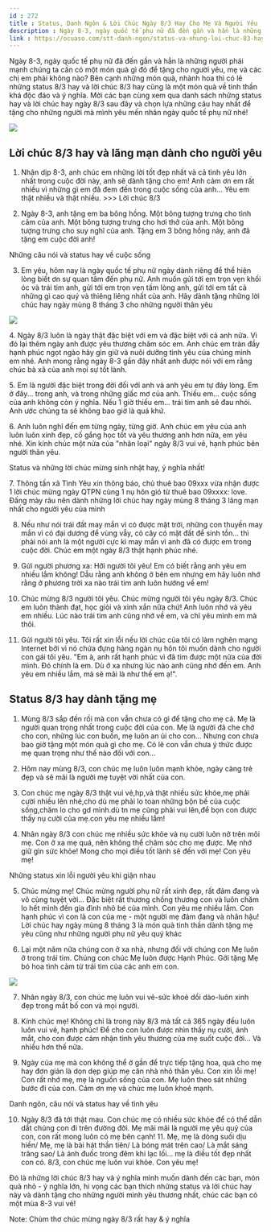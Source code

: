 ```yaml
---
id : 272
title : Status, Danh Ngôn & Lời Chúc Ngày 8/3 Hay Cho Mẹ Và Người Yêu
description : Ngày 8-3, ngày quốc tế phụ nữ đã đến gần và hẳn là những người phái mạnh chúng ta cần có một món quà gì đó để tặng cho người yêu, mẹ và các chị em phải không nào? Bên cạnh những món quà, nhành hoa thì có lẽ những status 8/3 hay và lời chúc 8/3 hay cũng là một món quà về tinh thần khá độc đáo và ý nghĩa. Mời các bạn cùng xem qua danh sách những status hay và lời chúc hay ngày 8/3 sau đây và chọn lựa những câu hay nhất để tặng cho những người mà mình yêu mến nhân ngày quốc tế phụ nữ nhé!
link : https://ocuaso.com/stt-danh-ngon/status-va-nhung-loi-chuc-83-hay-y-nghia.html
---
```


Ngày 8-3, ngày quốc tế phụ nữ đã đến gần và hẳn là những người phái mạnh
chúng ta cần có một món quà gì đó để tặng cho người yêu, mẹ và các chị em
phải không nào? Bên cạnh những món quà, nhành hoa thì có lẽ những status
8/3 hay và lời chúc 8/3 hay cũng là một món quà về tinh thần khá độc đáo
và ý nghĩa. Mời các bạn cùng xem qua danh sách những status hay và lời chúc
hay ngày 8/3 sau đây và chọn lựa những câu hay nhất để tặng cho những người
mà mình yêu mến nhân ngày quốc tế phụ nữ nhé!

![](https://ocuaso.com/wp-content/uploads/2017/02/chum-tho-83-nhung-bai-tho-ngay-quoc-te-phu-nu-hay.jpg)

## Lời chúc 8/3 hay và lãng mạn dành cho người yêu

1. Nhân dịp 8-3, anh chúc em những lời tốt đẹp nhất và cả tình yêu lớn nhất
trong cuộc đời này, anh sẽ dành tặng cho em! Anh cảm ơn em rất nhiều vì
những gì em đã đem đến trong cuộc sống của anh... Yêu em thật nhiều và thật
nhiều. >>> Lời chúc 8/3

2. Ngày 8-3, anh tặng em ba bông hồng. Một bông tượng trưng cho tình cảm
của anh. Một bông tượng trưng cho hơi thở của anh. Một bông tượng trưng
cho suy nghĩ của anh. Tặng em 3 bông hồng này, anh đã tặng em cuộc đời anh!

Những câu nói và status hay về cuộc sống

3. Em yêu, hôm nay là ngày quốc tế phụ nữ ngày dành riêng để thể hiện lòng
biết ơn sự quan tâm đến phụ nữ. Anh muốn gửi tới em trọn vẹn khối óc và
trái tim anh, gửi tới em trọn vẹn tấm lòng anh, gửi tới em tất cả những
gì cao quý và thiêng liêng nhất của anh. Hãy dành tặng những lời chúc hay
ngày mùng 8 tháng 3 cho những người thân yêu

![](https://ocuaso.com/wp-content/uploads/2016/02/status-va-nhung-loi-chuc-83-hay-y-nghia-2.jpg)

4. Ngày 8/3 luôn là ngày thật đặc biệt với em và đặc biệt với cả anh nữa.
Vì đó lại thêm ngày anh được yêu thương chăm sóc em. Anh chúc em tràn đầy
hạnh phúc ngọt ngào hãy gìn giữ và nuôi dưỡng tình yêu của chúng mình em
nhé. Anh mong rằng ngày 8-3 gần đây nhất anh được nói với em rằng chúc bà
xã của anh mọi sự tốt lành.

5. Em là người đặc biệt trong đời đối với anh và anh yêu em tự đáy lòng.
Em ở đây... trong anh, và trong những giấc mơ của anh. Thiếu em... cuộc
sống của anh không còn ý nghĩa. Nếu 1 giờ thiếu em... trái tim anh sẽ đau
nhói. Anh ước chúng ta sẽ không bao giờ là quá khứ.

6. Anh luôn nghĩ đến em từng ngày, từng giờ. Anh chúc em yêu của anh luôn
luôn xinh đẹp, cố gắng học tốt và yêu thương anh hơn nữa, em yêu nhé. Xin
kính chúc một nửa của "nhân loại" ngày 8/3 vui vẻ, hạnh phúc bên người thân
yêu.

Status và những lời chúc mừng sinh nhật hay, ý nghĩa nhất!

7. Thông tấn xã Tình Yêu xin thông báo, chủ thuê bao 09xxx vừa nhận được
1 lời chúc mừng ngày QTPN cùng 1 nụ hôn gió từ thuê bao 09xxxx: love. Đấng
mày râu nên dành những lời chúc hay ngày mùng 8 tháng 3 lãng mạn nhất cho
người yêu của mình

8. Nếu như nói trái đất may mắn vì có được mặt trời, những con thuyền may
mắn vì có đại dương để vùng vẫy, cỏ cây có mặt đất để sinh tồn... thì phải
nói anh là một người cực kì may mắn vì anh đã có được em trong cuộc đời.
Chúc em một ngày 8/3 thật hạnh phúc nhé.

9. Gửi người phương xa: Hỡi người tôi yêu! Em có biết rằng anh yêu em nhiều
lắm không! Dẫu rằng anh không ở bên em nhưng em hãy luôn nhớ rằng ở phương
trời xa nào trái tim anh luôn hướng về em!

10. Chúc mừng 8/3 người tôi yêu. Chúc mừng người tôi yêu ngày 8/3. Chúc
em luôn thành đạt, học giỏi và xinh xắn nữa chứ! Anh luôn nhớ và yêu em
nhiều. Lúc nào trái tim anh cũng nhớ về em, và chỉ yêu mình em mà thôi.

11. Gửi người tôi yêu. Tôi rất xin lỗi nếu lời chúc của tôi có làm nghẽn
mạng Internet bởi vì nó chứa đựng hàng ngàn nụ hôn tôi muốn dành cho người
con gái tôi yêu. "Em à, anh rất hạnh phúc vì đã tìm được một nửa của đời
mình. Đó chính là em. Dù ở xa nhưng lúc nào anh cũng nhớ đến em. Anh yêu
em nhiều lắm, mà sẽ mãi là như thế em ạ!".

## Status 8/3 hay dành tặng mẹ

1. Mùng 8/3 sắp đến rồi mà con vẫn chưa có gì để tặng cho mẹ cả. Mẹ là người
quan trọng nhất trong cuộc đời của con. Mẹ là người đã che chở cho con,
những lúc con buồn, mẹ luôn an ủi cho con... Nhưng con chưa bao giờ tặng
một món quà gì cho mẹ. Có lẽ con vẫn chưa ý thức được mẹ quan trọng như
thế nào đối với con...

2. Hôm nay mùng 8/3, con chúc mẹ luôn luôn mạnh khỏe, ngày càng trẻ đẹp
và sẽ mãi là người mẹ tuyệt vời nhất của con.

3. Con chúc mẹ ngày 8/3 thật vui vẻ,hp,và thật nhiều sức khỏe,mẹ phải cười
nhiều lên nhé,cho dù mẹ phải lo toan những bộn bề của cuộc sống,chăm lo
cho gd mình.dù tn mẹ cũng phải vui lên,để bọn con được thấy nụ cười của
mẹ.con yêu mẹ nhiều lắm!

4. Nhân ngày 8/3 con chúc mẹ nhiều sức khỏe và nụ cười luôn nở trên môi
mẹ. Con ở xa mẹ quá, nên không thể chăm sóc cho mẹ được. Mẹ nhớ giữ gìn
sức khỏe! Mong cho mọi điều tốt lành sẽ đến với mẹ! Con yêu mẹ!

Những status xin lỗi người yêu khi giận nhau

5. Chúc mừng mẹ! Chúc mừng người phụ nữ rất xinh đẹp, rất đảm đang và vô
cùng tuyệt vời... Đặc biệt rất thương chồng thương con và luôn chăm lo hết
mình đến gia đình nhỏ bé của mình. Con yêu mẹ nhiều lắm. Con hạnh phúc vì
con là con của mẹ - một người mẹ đảm đang và nhân hậu! Lời chúc hay ngày
mùng 8 tháng 3 là món quà tinh thần dành tặng mẹ yêu cũng như những người
phụ nữ yêu quý khác

6. Lại một năm nữa chúng con ở xa nhà, nhưng đối với chúng con Mẹ luôn ở
trong trái tim. Chúng con chúc Mẹ luôn được Hạnh Phúc. Gởi tặng Mẹ bó hoa
tình cảm từ trái tim của các anh em con.

![](https://ocuaso.com/wp-content/uploads/2016/02/status-va-nhung-loi-chuc-83-hay-y-nghia.jpg)

7. Nhân ngày 8/3, con chúc mẹ luôn vui vẻ-sức khoẻ dồi dào-luôn xinh đẹp
trong mắt bố con và mọi người.

8. Kính chúc mẹ! Không chỉ là trong này 8/3 mà tất cả 365 ngày đều luôn
luôn vui vẻ, hạnh phúc! Để cho con luôn được nhìn thấy nụ cười, ánh mắt,
cho con được cảm nhận tình yêu thương của mẹ suốt cuộc đời... Và nhiều hơn
thế nữa.

9. Ngày của mẹ mà con không thể ở gần để trực tiếp tặng hoa, quà cho mẹ
hay đơn giản là dọn dẹp giúp mẹ căn nhà nhỏ thân yêu. Con xin lỗi mẹ! Con
rất nhớ mẹ, mẹ là nguồn sống của con. Mẹ luôn theo sát những bước đi của
con. Cảm ơn mẹ và chúc mẹ luôn khoẻ mạnh.

Danh ngôn, câu nói và status hay về tình yêu

10. Ngày 8/3 đã tới thật mau. Con chúc mẹ có nhiều sức khỏe để có thể dẫn
dắt chúng con đi trên đường đời. Mẹ mãi mãi là người mẹ yêu quý của con,
con rất mong luôn có mẹ bên cạnh! 11. Mẹ, mẹ là dòng suối dịu hiền/ Mẹ,
mẹ là bài hát thần tiên/ Là bóng mát trên cao/ Là mắt sáng trăng sao/ Là
ánh đuốc trong đêm khi lạc lối... mẹ là điều tốt đẹp nhất con có. 8/3, con
chúc mẹ luôn vui khỏe. Con yêu mẹ!

Đó là những lời chúc 8/3 hay và ý nghĩa mình muốn dành đến các bạn, món
quà nhỏ - ý nghĩa lớn, hi vọng các bạn thích những status và lời chúc hay
này và dành tặng cho những người mình yêu thương nhất, chúc các bạn có một
mùa 8-3 vui vẻ!

Note: Chùm thơ chúc mừng ngày 8/3 rất hay & ý nghĩa